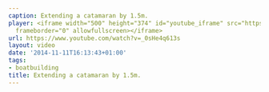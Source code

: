 ```yaml
---
caption: Extending a catamaran by 1.5m.
player: <iframe width="500" height="374" id="youtube_iframe" src="https://www.youtube.com/embed/_0sHe4q613s?feature=oembed&amp;enablejsapi=1&amp;origin=https://safe.txmblr.com&amp;wmode=opaque"
  frameborder="0" allowfullscreen></iframe>
url: https://www.youtube.com/watch?v=_0sHe4q613s
layout: video
date: '2014-11-11T16:13:43+01:00'
tags:
- boatbuilding
title: Extending a catamaran by 1.5m.
---
```

